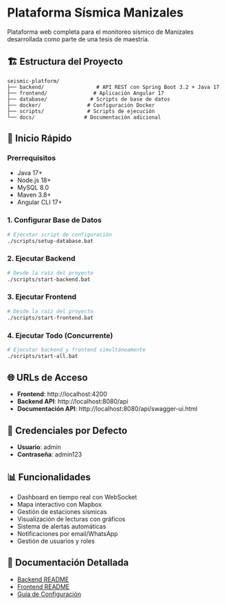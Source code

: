 # Plataforma Sísmica Manizales

Plataforma web completa para el monitoreo sísmico de Manizales desarrollada como parte de una tesis de maestría.

## 🏗️ Estructura del Proyecto

```
seismic-platform/
├── backend/                 # API REST con Spring Boot 3.2 + Java 17
├── frontend/               # Aplicación Angular 17
├── database/              # Scripts de base de datos
├── docker/               # Configuración Docker
├── scripts/              # Scripts de ejecución
└── docs/                # Documentación adicional
```

## 🚀 Inicio Rápido

### Prerrequisitos
- Java 17+
- Node.js 18+
- MySQL 8.0
- Maven 3.8+
- Angular CLI 17+

### 1. Configurar Base de Datos
```bash
# Ejecutar script de configuración
./scripts/setup-database.bat
```

### 2. Ejecutar Backend
```bash
# Desde la raíz del proyecto
./scripts/start-backend.bat
```

### 3. Ejecutar Frontend
```bash
# Desde la raíz del proyecto
./scripts/start-frontend.bat
```

### 4. Ejecutar Todo (Concurrente)
```bash
# Ejecutar backend y frontend simultáneamente
./scripts/start-all.bat
```

## 🌐 URLs de Acceso

- **Frontend**: http://localhost:4200
- **Backend API**: http://localhost:8080/api
- **Documentación API**: http://localhost:8080/api/swagger-ui.html

## 🔐 Credenciales por Defecto

- **Usuario**: admin
- **Contraseña**: admin123

## 📊 Funcionalidades

- Dashboard en tiempo real con WebSocket
- Mapa interactivo con Mapbox
- Gestión de estaciones sísmicas
- Visualización de lecturas con gráficos
- Sistema de alertas automáticas
- Notificaciones por email/WhatsApp
- Gestión de usuarios y roles

## 📁 Documentación Detallada

- [Backend README](./backend/README.md)
- [Frontend README](./frontend/README.md)
- [Guía de Configuración](./docs/SETUP_GUIDE.md)
